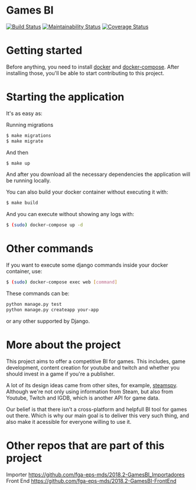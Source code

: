 # Games BI

[![Build Status](https://travis-ci.org/fga-eps-mds/2018.2-GamesBI.svg?branch=master)](https://travis-ci.org/fga-eps-mds/2018.2-GamesBI)
[![Maintainability Status](https://api.codeclimate.com/v1/badges/8c2acf5fb7871faf9e0f/maintainability)](https://codeclimate.com/github/fga-eps-mds/2018.2-GamesBI/maintainability)
[![Coverage Status](https://coveralls.io/repos/github/fga-eps-mds/2018.2-GamesBI/badge.svg?branch=HEAD)](https://coveralls.io/github/fga-eps-mds/2018.2-GamesBI?branch=HEAD)


# Getting started

Before anything, you need to install [docker](https://docs.docker.com/install/) and [docker-compose](https://docs.docker.com/compose/install/). After installing those, you'll be able to start contributing to this project.

# Starting the application

It's as easy as:

Running migrations
```bash
$ make migrations
$ make migrate
```
And then

```bash
$ make up
```

And after you download all the necessary dependencies the application will be running locally.

You can also build your docker container without executing it with:

```bash
$ make build
```

And you can execute without showing any logs with:
```bash
$ (sudo) docker-compose up -d
```

# Other commands

If you want to execute some django commands inside your docker container, use:
```bash
$ (sudo) docker-compose exec web [command]
```

These commands can be:
```bash
python manage.py test
python manage.py createapp your-app
```
or any other supported by Django.

# More about the project
This project aims to offer a competitive BI for games. This includes, game development, content creation for youtube and twitch and whether you should invest in a game if you're a publisher.

A lot of its design ideas came from other sites, for example, [steamspy](steamspy.com). Although we're not only using information from Steam, but also from Youtube, Twitch and IGDB, which is another API for game data.

Our belief is that there isn't a cross-platform and helpfull BI tool for games out there. Which is why our main goal is to deliver this very such thing, and also make it acessible for everyone willing to use it.

# Other repos that are part of this project
Importer https://github.com/fga-eps-mds/2018.2-GamesBI_Importadores
Front End https://github.com/fga-eps-mds/2018.2-GamesBI-FrontEnd
